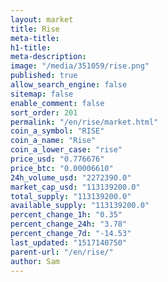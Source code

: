 ```yaml
---
layout: market
title: Rise
meta-title: 
h1-title: 
meta-description: 
image: "/media/351059/rise.png"
published: true
allow_search_engine: false
sitemap: false
enable_comment: false
sort_order: 201
permalink: "/en/rise/market.html"
coin_a_symbol: "RISE"
coin_a_name: "Rise"
coin_a_lower_case: "rise"
price_usd: "0.776676"
price_btc: "0.00006610"
24h_volume_usd: "2272390.0"
market_cap_usd: "113139200.0"
total_supply: "113139200.0"
available_supply: "113139200.0"
percent_change_1h: "0.35"
percent_change_24h: "3.78"
percent_change_7d: "-14.53"
last_updated: "1517140750"
parent-url: "/en/rise/"
author: Sam
---
```


